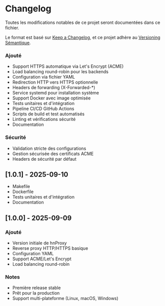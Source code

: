 # Changelog

Toutes les modifications notables de ce projet seront documentées dans ce fichier.

Le format est basé sur [Keep a Changelog](https://keepachangelog.com/en/1.0.0/),
et ce projet adhère au [Versioning Sémantique](https://semver.org/spec/v2.0.0.html).

### Ajouté
- Support HTTPS automatique via Let's Encrypt (ACME)
- Load balancing round-robin pour les backends
- Configuration via fichier YAML
- Redirection HTTP vers HTTPS optionnelle
- Headers de forwarding (X-Forwarded-*)
- Service systemd pour installation système
- Support Docker avec image optimisée
- Tests unitaires et d'intégration
- Pipeline CI/CD GitHub Actions
- Scripts de build et test automatisés
- Linting et vérifications sécurité
- Documentation

### Sécurité
- Validation stricte des configurations
- Gestion sécurisée des certificats ACME
- Headers de sécurité par défaut

## [1.0.1] - 2025-09-10
- Makefile
- Dockerfile
- Tests unitaires et d'intégration
- Documentation

## [1.0.0] - 2025-09-09

### Ajouté
- Version initiale de hnProxy
- Reverse proxy HTTP/HTTPS basique
- Configuration YAML
- Support ACME/Let's Encrypt
- Load balancing round-robin

### Notes
- Première release stable
- Prêt pour la production
- Support multi-plateforme (Linux, macOS, Windows)
